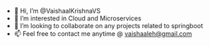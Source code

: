 - 👋 Hi, I’m @VaishaalKrishnaVS
- 👀 I’m interested in Cloud and Microservices
- 💞️ I’m looking to collaborate on any projects related to springboot
- 📫 Feel free to contact me anytime @ vaishaaleh@gmail.com


